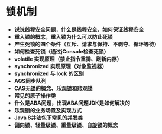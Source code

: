 # 锁机制
* **说说线程安全问题，什么是线程安全，如何保证线程安全**
* **重入锁的概念，重入锁为什么可以防止死锁**
* **产生死锁的四个条件（互斥、请求与保持、不剥夺、循环等待）**
* **如何检查死锁（通过jConsole检查死锁）**
* **volatile 实现原理（禁止指令重排、刷新内存）**
* **synchronized 实现原理（对象监视器）**
* **synchronized 与 lock 的区别**
* **AQS同步队列**
* **CAS无锁的概念、乐观锁和悲观锁**
* **常见的原子操作类**
* **什么是ABA问题，出现ABA问题JDK是如何解决的**
* **乐观锁的业务场景及实现方式**
* **Java 8并法包下常见的并发类**
* **偏向锁、轻量级锁、重量级锁、自旋锁的概念**
